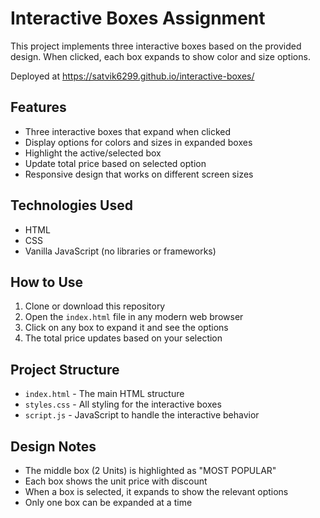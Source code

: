 # Interactive Boxes Assignment

This project implements three interactive boxes based on the provided design. When clicked, each box expands to show color and size options.

Deployed at https://satvik6299.github.io/interactive-boxes/
## Features

- Three interactive boxes that expand when clicked
- Display options for colors and sizes in expanded boxes
- Highlight the active/selected box
- Update total price based on selected option
- Responsive design that works on different screen sizes

## Technologies Used

- HTML
- CSS
- Vanilla JavaScript (no libraries or frameworks)

## How to Use

1. Clone or download this repository
2. Open the `index.html` file in any modern web browser
3. Click on any box to expand it and see the options
4. The total price updates based on your selection

## Project Structure

- `index.html` - The main HTML structure
- `styles.css` - All styling for the interactive boxes
- `script.js` - JavaScript to handle the interactive behavior

## Design Notes

- The middle box (2 Units) is highlighted as "MOST POPULAR"
- Each box shows the unit price with discount
- When a box is selected, it expands to show the relevant options
- Only one box can be expanded at a time 
